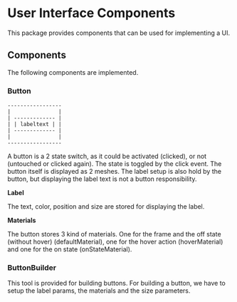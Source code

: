 # User Interface Components

This package provides components that can be used for implementing a UI.

## Components

The following components are implemented.

### Button

```
-----------------
|               |
| ------------- |
| | labeltext | |
| ------------- |
|               |
-----------------
```

A button is a 2 state switch, as it could be activated (clicked), or not (untouched or clicked again). The state is toggled by the click event. The button itself is displayed as 2 meshes. The label setup is also hold by the button, but displaying the label text is not a button responsibility.

**Label**

The text, color, position and size are stored for displaying the label.

**Materials**

The button stores 3 kind of materials. One for the frame and the off state (without hover) (defaultMaterial), one for the hover action (hoverMaterial) and one for the on state (onStateMaterial).

### ButtonBuilder

This tool is provided for building buttons. For building a button, we have to setup the label params, the materials and the size parameters.
